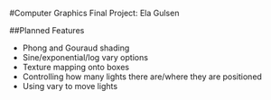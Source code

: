 #Computer Graphics Final Project: Ela Gulsen

##Planned Features
 * Phong and Gouraud shading
 * Sine/exponential/log vary options
 * Texture mapping onto boxes
 * Controlling how many lights there are/where they are positioned
 * Using vary to move lights
